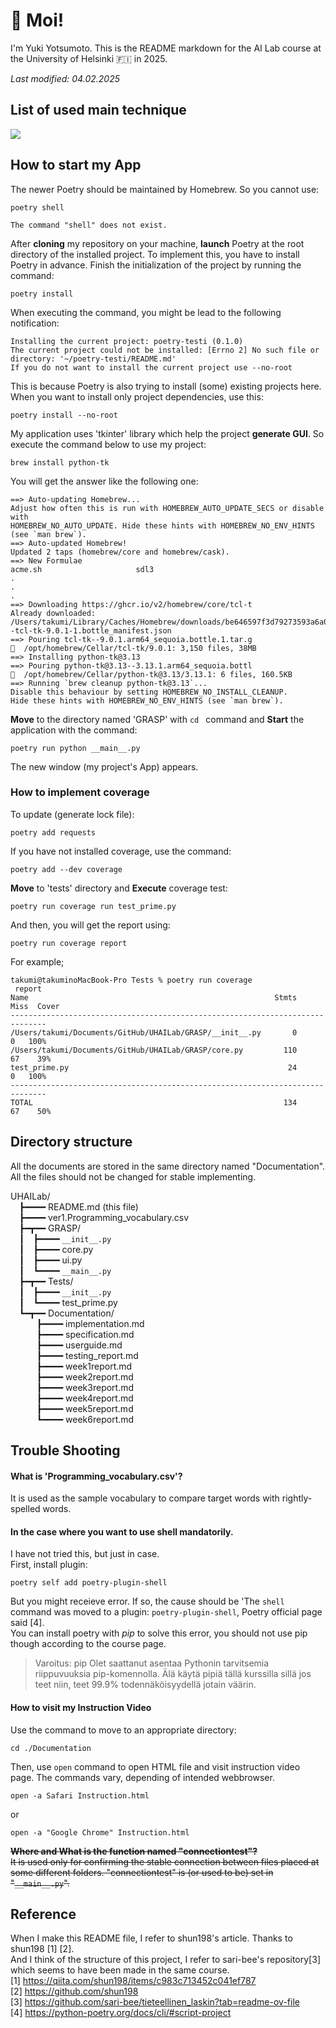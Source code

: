 # 👋 Moi!
I'm Yuki Yotsumoto. This is the README markdown for the AI Lab course at the University of Helsinki 🇫🇮 in 2025.

*Last modified: 04.02.2025*

## List of used main technique   
<img src="https://skillicons.dev/icons?theme=light&perline=6&i=python,github,vscode"/>  

## How to start my App  
The newer Poetry should be maintained by Homebrew. So you cannot use:
```
poetry shell

The command "shell" does not exist.
```  
After **cloning** my repository on your machine, **launch** Poetry at the root directory of the installed project.
To implement this, you have to install Poetry in advance.
Finish the initialization of the project by running the command:  
```
poetry install
```  
When executing the command, you might be lead to the following notification:  
```  
Installing the current project: poetry-testi (0.1.0)
The current project could not be installed: [Errno 2] No such file or directory: '~/poetry-testi/README.md'
If you do not want to install the current project use --no-root
```  
This is because Poetry is also trying to install (some) existing projects here. When you want to install only project dependencies, use this:  
```  
poetry install --no-root
```  
My application uses 'tkinter' library which help the project **generate GUI**. So execute the command below to use my project:  
```  
brew install python-tk
```  
You will get the answer like the following one:  
```
==> Auto-updating Homebrew...
Adjust how often this is run with HOMEBREW_AUTO_UPDATE_SECS or disable with
HOMEBREW_NO_AUTO_UPDATE. Hide these hints with HOMEBREW_NO_ENV_HINTS (see `man brew`).
==> Auto-updated Homebrew!
Updated 2 taps (homebrew/core and homebrew/cask).
==> New Formulae
acme.sh                     sdl3
.
.
.
==> Downloading https://ghcr.io/v2/homebrew/core/tcl-t
Already downloaded: /Users/takumi/Library/Caches/Homebrew/downloads/be646597f3d79273593a6a054e9ad1fcc722de45fe4be5464b2a5275f8b7303b--tcl-tk-9.0.1-1.bottle_manifest.json
==> Pouring tcl-tk--9.0.1.arm64_sequoia.bottle.1.tar.g
🍺  /opt/homebrew/Cellar/tcl-tk/9.0.1: 3,150 files, 38MB
==> Installing python-tk@3.13
==> Pouring python-tk@3.13--3.13.1.arm64_sequoia.bottl
🍺  /opt/homebrew/Cellar/python-tk@3.13/3.13.1: 6 files, 160.5KB
==> Running `brew cleanup python-tk@3.13`...
Disable this behaviour by setting HOMEBREW_NO_INSTALL_CLEANUP.
Hide these hints with HOMEBREW_NO_ENV_HINTS (see `man brew`).
```  
**Move** to the directory named 'GRASP' with ```cd ``` command and **Start** the application with the command:  
```  
poetry run python __main__.py
```  
The new window (my project's App) appears.  
### How to implement coverage
To update (generate lock file):  
```  
poetry add requests
```  
If you have not installed coverage, use the command:  
```  
poetry add --dev coverage
```  
**Move** to 'tests' directory and **Execute** coverage test:  
```  
poetry run coverage run test_prime.py
```  
And then, you will get the report using:  
```  
poetry run coverage report
```  
For example;  
```  
takumi@takuminoMacBook-Pro Tests % poetry run coverage
 report
Name                                                       Stmts   Miss  Cover
------------------------------------------------------------------------------
/Users/takumi/Documents/GitHub/UHAILab/GRASP/__init__.py       0      0   100%
/Users/takumi/Documents/GitHub/UHAILab/GRASP/core.py         110     67    39%
test_prime.py                                                 24      0   100%
------------------------------------------------------------------------------
TOTAL                                                        134     67    50%
```  

## Directory structure  
All the documents are stored in the same directory named "Documentation".  
All the files should not be changed for stable implementing.

UHAILab/  
&emsp;┣━━━━ README.md (this file)  
&emsp;┣━━━━ ver1.Programming_vocabulary.csv  
&emsp;┣━┳━━ GRASP/  
&emsp;┃&emsp;┣━━━━ ```__init__.py```  
&emsp;┃&emsp;┣━━━━ core.py  
&emsp;┃&emsp;┣━━━━ ui.py  
&emsp;┃&emsp;┗━━━━ ```__main__.py```  
&emsp;┣━┳━━ Tests/  
&emsp;┃&emsp;┣━━━━ ```__init__.py```  
&emsp;┃&emsp;┗━━━━ test_prime.py    
&emsp;┗━┳━━ Documentation/  
&emsp;&emsp;&emsp;┣━━━━ implementation.md  
&emsp;&emsp;&emsp;┣━━━━ specification.md  
&emsp;&emsp;&emsp;┣━━━━ userguide.md  
&emsp;&emsp;&emsp;┣━━━━ testing_report.md  
&emsp;&emsp;&emsp;┣━━━━ week1report.md  
&emsp;&emsp;&emsp;┣━━━━ week2report.md  
&emsp;&emsp;&emsp;┣━━━━ week3report.md  
&emsp;&emsp;&emsp;┣━━━━ week4report.md  
&emsp;&emsp;&emsp;┣━━━━ week5report.md  
&emsp;&emsp;&emsp;┗━━━━ week6report.md 

## Trouble Shooting
#### What is 'Programming_vocabulary.csv'?  
It is used as the sample vocabulary to compare target words with rightly-spelled words.  
#### In the case where you want to use shell **mandatorily**.  
I have not tried this, but just in case.  
First, install plugin:  
```
poetry self add poetry-plugin-shell
```
But you might receieve error. If so, the cause should be 'The ```shell``` command was moved to a plugin: ```poetry-plugin-shell```, Poetry official page said [4].  
You can install poetry with *pip* to solve this error, you should not use pip though according to the course page.
> Varoitus: pip
Olet saattanut asentaa Pythonin tarvitsemia riippuvuuksia pip-komennolla. Älä käytä pipiä tällä kurssilla sillä jos teet niin, teet 99.9% todennäköisyydellä jotain väärin.  
#### How to visit my Instruction Video  
Use the command to move to an appropriate directory:  
```  
cd ./Documentation
```  
Then, use ```open``` command to open HTML file and visit instruction video page. The commands vary, depending of intended webbrowser.
```
open -a Safari Instruction.html
```
or  
```
open -a "Google Chrome" Instruction.html
```  
~~**Where and What is the function named "connectiontest"?**  
It is used only for confirming the stable connection between files placed at some different folders. "connectiontest" is (or used to be) set in "```__main__.py```".~~  

## Reference
When I make this README file, I refer to shun198's article. Thanks to shun198 [1] [2].  
And I think of the structure of this project, I refer to sari-bee's repository[3] which seems to have been made in the same course.  
[1] https://qiita.com/shun198/items/c983c713452c041ef787  
[2] https://github.com/shun198  
[3] https://github.com/sari-bee/tieteellinen_laskin?tab=readme-ov-file  
[4] https://python-poetry.org/docs/cli/#script-project  
